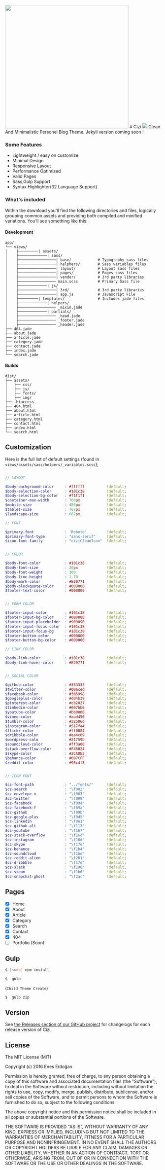
<img src="cizi-cover.png" width="400">
# Cizi <a href="https://eneserdogan.github.io/cizi/dist/"><img src="https://img.shields.io/badge/live-preview-lightgrey.svg" /></a>
Clean And Minimalistic Personel Blog Theme. Jekyll version coming soon !

### Some Features
- Lightweight / easy on customize
- Minimal Design
- Responsive Layout
- Performance Optimized
- Valid Pages
- Sass,Gulp Support
- Syntax Highlighter(32 Language Support)


### What's included

Within the download you'll find the following directories and files, logically grouping common assets and providing both compiled and minified variations. You'll see something like this:

#### Development

```
app/
└── views/            
│    ├─────────| assets/
│    ├─────────────| sass/
│    ├─────────────────| base/            # Typography sass files
│    ├─────────────────| helphers/        # Sass variables files
│    ├─────────────────| layout/          # Layout sass files
│    ├─────────────────| pages/           # Pages sass files
│    ├─────────────────| vendor/          # 3rd party libraries
│    ├───────────────── main.scss         # Primary Sass file
│    ├─────────────| js/  
│    ├─────────────────| 3rd/             # 3rd party libraries
│    ├─────────────────| app.js           # Javascript File
│    ├─────────| templates/               # Includes jade files
│    ├─────────────| helpers/
│    ├───────────────── _mixin.jade
│    ├─────────────| partials/
│    ├───────────────── _head.jade
│    ├───────────────── _footer.jade
│    ├───────────────── _header.jade
├── 404.jade
├── about.jade
├── article.jade
├── category.jade
├── contact.jade
├── index.jade
└── search.jade
```
#### Builds
```
dist/
├── assets/
│   ├── css/
│   ├── js/
│   ├── fonts/
│   ├── img/
├── .htaccess
├── 404.html
├── about.html
├── article.html
├── category.html
├── contact.html
├── index.html
└── search.html
```

## Customization

Here is the full list of default settings (found in `views/assets/sass/helpers/_variables.scss`);

``` scss

// LAYOUT

$body-background-color     : #ffffff          !default;
$body-selection-color      : #101c38          !default;
$body-selection-bg-color   : #f1f1f1          !default;
$container-max-width       : 700px            !default;
$mobile-size               : 480px            !default;
$tablet-size               : 767px            !default;
$landscape-size            : 667px            !default;

// FONT

$primary-font              : 'Roboto'         !default;
$primary-font-type         : "sans-serif"     !default;
$icon-font-family          : "ciziCleanIcon"  !default;


// COLOR

$body-font-color           : #101c38          !default;
$body-font-size            : 20px             !default;
$body-font-weight          : 300              !default;
$body-line-height          : 1.70             !default;
$body-mark-color           : #E20771          !default;
$body-blockquote-color     : #000000          !default;
$footer-text-color         : #000000          !default;


// FORM COLOR

$footer-input-color        : #101c38          !default;
$footer-input-bg-color     : #000000          !default;
$footer-input-placeholder  : #909090          !default;
$footer-input-focus-color  : #101c38          !default;
$footer-input-focus-bg     : #101c38          !default;
$footer-button-color       : #000000          !default;
$footer-button-bg-color    : #000000          !default;

// LINK COLOR

$body-link-color           : #101c38          !default;
$body-link-hover-color     : #E20771          !default;


// SOCIAL COLOR

$github-color              : #333333          !default;
$twitter-color             : #00aced          !default;
$facebook-color            : #3b5998          !default;
$googleplus-color          : #dd4b39          !default;
$pinterest-color           : #cb2027          !default;
$linkedin-color            : #007bb6          !default;
$youtube-color             : #bb0000          !default;
$vimeo-color               : #aad450          !default;
$tumblr-color              : #32506d          !default;
$instagram-color           : #517fa4          !default;
$flickr-color              : #ff0084          !default;
$dribbble-color            : #ea4c89          !default;
$wordpress-colo            : #21759b          !default;
$soundcloud-color          : #ff3a00          !default;
$stack-overflow-color      : #F48024          !default;
$skype-color               : #2CADE3          !default;
$behance-color             : #007CFF          !default;
$reddit-color              : #95c4f3          !default;


// ICON FONT

$cz-font-path              : "../fonts/"      !default;
$cz-search                 : "\f002"          !default;
$cz-envelope-o             : "\f003"          !default;
$cz-twitter                : "\f099"          !default;
$cz-facebook               : "\f09a"          !default;
$cz-facebook-f             : "\f09a"          !default;
$cz-github                 : "\f09b"          !default;
$cz-google-plus            : "\f0d5"          !default;
$cz-linkedin               : "\f0e1"          !default;
$cz-github-alt             : "\f113"          !default;
$cz-youtube                : "\f167"          !default;
$cz-stack-overflow         : "\f16c"          !default;
$cz-instagram              : "\f16d"          !default;
$cz-skype                  : "\f17e"          !default;
$cz-behance                : "\f1b4"          !default;
$cz-soundcloud             : "\f1be"          !default;
$cz-reddit-alien           : "\f281"          !default;
$cz-dribbble               : "\f17d"          !default;
$cz-slack                  : "\f198"          !default;
$cz-steam                  : "\f1b6"          !default;
$cz-snapchat-ghost         : "\f2ac"          !default;
```

## Pages

- [x] Home
- [x] About
- [x] Article
- [x] Category
- [x] Search
- [x] Contact
- [x] 404
- [ ] Portfolio (Soon)

## Gulp

```bash
$ [sudo] npm install
```
```bash
$  gulp
```
(`Child Theme Create`)

```bash
$  gulp zip
```

## Version

See [the Releases section of our GitHub project](https://github.com/eneserdogan/cizi/releases) for changelogs for each release version of Cizi.

## License
The MIT License (MIT)

Copyright (c) 2016 Enes Erdoğan

Permission is hereby granted, free of charge, to any person obtaining a copy
of this software and associated documentation files (the "Software"), to deal
in the Software without restriction, including without limitation the rights
to use, copy, modify, merge, publish, distribute, sublicense, and/or sell
copies of the Software, and to permit persons to whom the Software is
furnished to do so, subject to the following conditions:

The above copyright notice and this permission notice shall be included in all
copies or substantial portions of the Software.

THE SOFTWARE IS PROVIDED "AS IS", WITHOUT WARRANTY OF ANY KIND, EXPRESS OR
IMPLIED, INCLUDING BUT NOT LIMITED TO THE WARRANTIES OF MERCHANTABILITY,
FITNESS FOR A PARTICULAR PURPOSE AND NONINFRINGEMENT. IN NO EVENT SHALL THE
AUTHORS OR COPYRIGHT HOLDERS BE LIABLE FOR ANY CLAIM, DAMAGES OR OTHER
LIABILITY, WHETHER IN AN ACTION OF CONTRACT, TORT OR OTHERWISE, ARISING FROM,
OUT OF OR IN CONNECTION WITH THE SOFTWARE OR THE USE OR OTHER DEALINGS IN THE
SOFTWARE.
